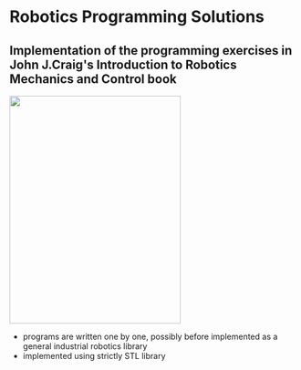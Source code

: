 # Robotics Programming Solutions 

## Implementation of the programming exercises in John J.Craig's Introduction to Robotics Mechanics and Control book

<img src="https://0.academia-photos.com/attachment_thumbnails/63755643/mini_magick20200627-11000-19dqjmr.png?1593249817" width="300" height="400">


- programs are written one by one, possibly before implemented as a general industrial robotics library
- implemented using strictly STL library 

